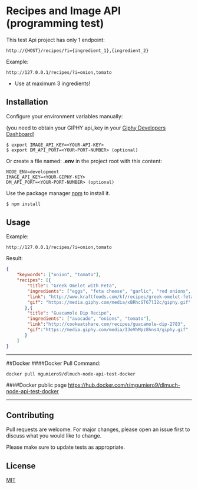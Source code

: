 # Recipes and Image API (programming test)

This test Api project has only 1 endpoint:

```
http://{HOST}/recipes/?i={ingredient_1},{ingredient_2}
```

Example:
```
http://127.0.0.1/recipes/?i=onion,tomato
```
* Use at maximum 3 ingredients!

## Installation

Configure your environment variables manually:

(you need to obtain your GIPHY api_key in your [Giphy Developers Dashboard](https://developers.giphy.com/dashboard/))
```
$ export IMAGE_API_KEY=<YOUR-API-KEY>
$ export DM_API_PORT=<YOUR-PORT-NUMBER> (optional)
```

Or create a file named: **.env** in the project root with this content:

```
NODE_ENV=development
IMAGE_API_KEY=<YOUR-GIPHY-KEY>
DM_API_PORT=<YOUR-PORT-NUMBER> (optional)
```

Use the package manager [npm](https://npmjs.com) to install it.

```bash
$ npm install
```

## Usage

Example:
```
http://127.0.0.1/recipes/?i=onion,tomato
```

Result:
```json
{
	"keywords": ["onion", "tomato"],
	"recipes": [{
		"title": "Greek Omelet with Feta",
		"ingredients": ["eggs", "feta cheese", "garlic", "red onions", "spinach", "tomato", "water"],
		"link": "http://www.kraftfoods.com/kf/recipes/greek-omelet-feta-104508.aspx",
		"gif": "https://media.giphy.com/media/xBRhcST67lI2c/giphy.gif"
	   },{
		"title": "Guacamole Dip Recipe",
		"ingredients": ["avocado", "onions", "tomato"],
		"link":"http://cookeatshare.com/recipes/guacamole-dip-2783",
		"gif":"https://media.giphy.com/media/I3eVhMpz8hns4/giphy.gif"
	   }
	]
}
```
---------

##Docker
####Docker Pull Command:
```
docker pull mgumiero9/dlmuch-node-api-test-docker
```
####Docker public page
https://hub.docker.com/r/mgumiero9/dlmuch-node-api-test-docker

---------

## Contributing
Pull requests are welcome. For major changes, please open an issue first to discuss what you would like to change.

Please make sure to update tests as appropriate.

## License
[MIT](https://choosealicense.com/licenses/mit/)